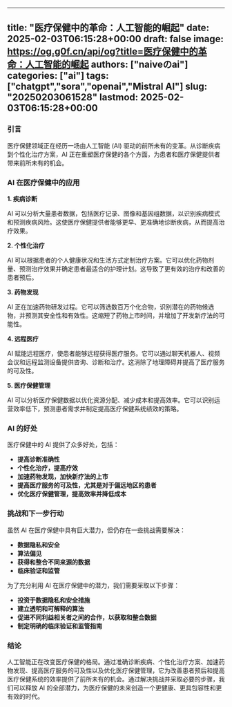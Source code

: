 
---
title: "医疗保健中的革命：人工智能的崛起"
date: 2025-02-03T06:15:28+00:00
draft: false
image: https://og.g0f.cn/api/og?title=医疗保健中的革命：人工智能的崛起
authors: ["naiveのai"]
categories: ["ai"]
tags: ["chatgpt","sora","openai","Mistral AI"]
slug: "20250203061528"
lastmod: 2025-02-03T06:15:28+00:00
---
### 引言

医疗保健领域正在经历一场由人工智能 (AI) 驱动的前所未有的变革。从诊断疾病到个性化治疗方案，AI 正在重塑医疗保健的各个方面，为患者和医疗保健提供者带来前所未有的机会。

### AI 在医疗保健中的应用

**1. 疾病诊断**

AI 可以分析大量患者数据，包括医疗记录、图像和基因组数据，以识别疾病模式和预测疾病风险。这使医疗保健提供者能够更早、更准确地诊断疾病，从而提高治疗效果。

**2. 个性化治疗**

AI 可以根据患者的个人健康状况和生活方式定制治疗方案。它可以优化药物剂量、预测治疗效果并确定患者最适合的护理计划。这导致了更有效的治疗和改善的患者预后。

**3. 药物发现**

AI 正在加速药物研发过程。它可以筛选数百万个化合物，识别潜在的药物候选物，并预测其安全性和有效性。这缩短了药物上市时间，并增加了开发新疗法的可能性。

**4. 远程医疗**

AI 赋能远程医疗，使患者能够远程获得医疗服务。它可以通过聊天机器人、视频会议和远程监测设备提供咨询、诊断和治疗。这消除了地理障碍并提高了医疗服务的可及性。

**5. 医疗保健管理**

AI 可以分析医疗保健数据以优化资源分配、减少成本和提高效率。它可以识别运营效率低下，预测患者需求并制定提高医疗保健系统绩效的策略。

### AI 的好处

医疗保健中的 AI 提供了众多好处，包括：

- **提高诊断准确性**
- **个性化治疗，提高疗效**
- **加速药物发现，加快新疗法的上市**
- **提高医疗服务的可及性，尤其是对于偏远地区的患者**
- **优化医疗保健管理，提高效率并降低成本**

### 挑战和下一步行动

虽然 AI 在医疗保健中具有巨大潜力，但仍存在一些挑战需要解决：

- **数据隐私和安全**
- **算法偏见**
- **获得和整合不同来源的数据**
- **临床验证和监管**

为了充分利用 AI 在医疗保健中的潜力，我们需要采取以下步骤：

- **投资于数据隐私和安全措施**
- **建立透明和可解释的算法**
- **促进不同利益相关者之间的合作，以获取和整合数据**
- **制定明确的临床验证和监管指南**

### 结论

人工智能正在改变医疗保健的格局。通过准确诊断疾病、个性化治疗方案、加速药物发现、提高医疗服务的可及性以及优化医疗保健管理，它为改善患者预后和提高医疗保健系统的效率提供了前所未有的机会。通过解决挑战并采取必要的步骤，我们可以释放 AI 的全部潜力，为医疗保健的未来创造一个更健康、更具包容性和更有效的时代。